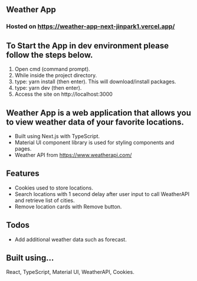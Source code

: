 ## Weather App

### Hosted on https://weather-app-next-jinpark1.vercel.app/

## To Start the App in dev environment please follow the steps below.
1. Open cmd (command prompt).
2. While inside the project directory.
3. type: yarn install (then enter). This will download/install packages.
4. type: yarn dev (then enter).
5. Access the site on http://localhost:3000

## Weather App is a web application that allows you to view weather data of your favorite locations.

* Built using Next.js with TypeScript.
* Material UI component library is used for styling components and pages.
* Weather API from https://www.weatherapi.com/

## Features
* Cookies used to store locations.
* Search locations with 1 second delay after user input to call WeatherAPI and retrieve list of cities.
* Remove location cards with Remove button.

## Todos
* Add additional weather data such as forecast.

## Built using...
React, TypeScript, Material UI, WeatherAPI, Cookies.
